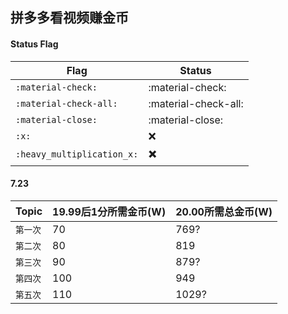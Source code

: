 ## 拼多多看视频赚金币
#### Status Flag
| Flag                   | Status                          |
| ----------- | ------------------------------------ |
| `:material-check:`           | :material-check:    |
| `:material-check-all:`       | :material-check-all:    |
| `:material-close:`           | :material-close:    |
| `:x:`                        | :x:    |
| `:heavy_multiplication_x:`   | :heavy_multiplication_x:    |

#### 7.23
| Topic                   | 19.99后1分所需金币(W) | 20.00所需总金币(W)                        |
| ----------- | ----------- | ------------------------------------ |
| `第一次`           | 70  | 769?  |
| `第二次`           | 80  | 819 |
| `第三次`           | 90  | 879? |
| `第四次`           | 100 | 949 |
| `第五次`           | 110 | 1029? |
